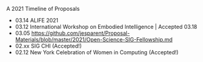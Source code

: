 A 2021 Timeline of Proposals 


- 03.14  ALIFE 2021
- 03.12  International Workshop on Embodied Intelligence | Accepted 03.18
- 03.05  https://github.com/jesparent/Proposal-Materials/blob/master/2021/Open-Science-SIG-Fellowship.md
- 02.xx SIG CHI (Accepted!)
- 02.12 New York Celebration of Women in Computing (Accepted!)
